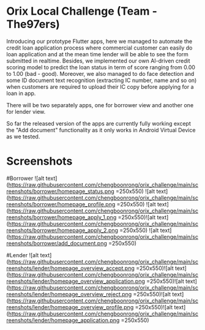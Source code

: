 # Orix Local Challenge (Team - The97ers)
Introducing our prototype Flutter apps, here we managed to automate the credit loan application process where commercial customer can easily do loan application and at the mean time lender will be able to see the form submitted in realtime. Besides, we implemented our own AI-driven credit scoring model to predict the loan status in term of score ranging from 0.00 to 1.00 (bad - good). Moreover, we also managed to do face detection and some ID document text recognition (extracting IC number, name and so on) when customers are required to upload their IC copy before applying for a loan in app. 

There will be two separately apps, one for borrower view and another one for lender view.

So far the released version of the apps are currently fully working except the "Add document" functionality as it only works in Android Virtual Device as we tested.

# Screenshots

#Borrower
![alt text](https://raw.githubusercontent.com/chengboonrong/orix_challenge/main/screenshots/borrower/homepage_status.png =250x550) ![alt text](https://raw.githubusercontent.com/chengboonrong/orix_challenge/main/screenshots/borrower/homepage_profile.png =250x550) ![alt text](https://raw.githubusercontent.com/chengboonrong/orix_challenge/main/screenshots/borrower/homepage_apply_1.png =250x550)![alt text](https://raw.githubusercontent.com/chengboonrong/orix_challenge/main/screenshots/borrower/homepage_apply_2.png =250x550) ![alt text](https://raw.githubusercontent.com/chengboonrong/orix_challenge/main/screenshots/borrower/add_document.png =250x550)

#Lender
![alt text](https://raw.githubusercontent.com/chengboonrong/orix_challenge/main/screenshots/lender/homepage_overview_accept.png =250x550)![alt text](https://raw.githubusercontent.com/chengboonrong/orix_challenge/main/screenshots/lender/homepage_overview_application.png =250x550)![alt text](https://raw.githubusercontent.com/chengboonrong/orix_challenge/main/screenshots/lender/homepage_overview_reject.png =250x550)![alt text](https://raw.githubusercontent.com/chengboonrong/orix_challenge/main/screenshots/lender/homepage_overview_profile.png =250x550)![alt text](https://raw.githubusercontent.com/chengboonrong/orix_challenge/main/screenshots/lender/homepage_application.png =250x550)
